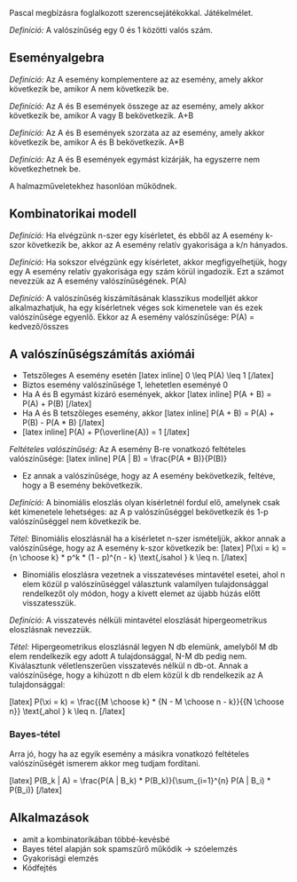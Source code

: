 Pascal megbízásra foglalkozott szerencsejátékokkal. Játékelmélet.

*Definíció:* A valószínűség egy 0 és 1 közötti valós szám.

## Eseményalgebra

*Definíció:* Az A esemény komplementere az az esemény, amely akkor következik be, amikor A nem következik be.

*Definíció:* Az A és B események összege az az esemény, amely akkor következik be, amikor A vagy B bekövetkezik. A+B

*Definíció:* Az A és B események szorzata az az esemény, amely akkor következik be, amikor A és B bekövetkezik. A*B

*Definíció:* Az A és B események egymást kizárják, ha egyszerre nem következhetnek be.

A halmazműveletekhez hasonlóan működnek.

## Kombinatorikai modell

*Definíció:* Ha elvégzünk n-szer egy kísérletet, és ebből az A esemény k-szor következik be, akkor az A esemény relatív gyakorisága a k/n hányados.

*Definíció:* Ha sokszor elvégzünk egy kísérletet, akkor megfigyelhetjük, hogy egy A esemény relatív gyakorisága egy szám körül ingadozik. Ezt a számot nevezzük az A esemény valószínűségének. P(A)

*Definíció:* A valószínűség kiszámításának klasszikus modelljét akkor alkalmazhatjuk, ha egy kísérletnek véges sok kimenetele van és ezek valószínűsége egyenlő. Ekkor az A esemény valószínűsége: P(A) = kedvező/összes

## A valószínűségszámítás axiómái

 - Tetszőleges A esemény esetén [latex inline] 0 \leq P(A) \leq 1 [/latex]
 - Biztos esemény valószínűsége 1, lehetetlen eseményé 0
 - Ha A és B egymást kizáró események, akkor [latex inline] P(A + B) = P(A) + P(B) [/latex]
 - Ha A és B tetszőleges esemény, akkor [latex inline] P(A + B) = P(A) + P(B) - P(A * B) [/latex]
 - [latex inline] P(A) + P(\overline{A}) = 1 [/latex]

*Feltételes valószínűség:* Az A esemény B-re vonatkozó feltételes valószínűsége: [latex inline] P(A | B) = \frac{P(A * B)}{P(B)}

 - Ez annak a valószínűsége, hogy az A esemény bekövetkezik, feltéve, hogy a B esemény bekövetkezik.

*Definíció:* A binomiális eloszlás olyan kísérletnél fordul elő, amelynek csak két kimenetele lehetséges: az A p valószínűséggel bekövetkezik és 1-p valószínűséggel nem következik be.

*Tétel:* Binomiális eloszlásnál ha a kísérletet n-szer ismételjük, akkor annak a valószínűsége, hogy az A esemény k-szor következik be:
[latex] P(\xi = k) = {n \choose k} * p^k * (1 - p)^{n - k}  \text{,ísahol } k \leq n. [/latex]

 - Binomiális eloszlásra vezetnek a visszatevéses mintavétel esetei, ahol n elem közül p valószínűséggel választunk valamilyen tulajdonsággal rendelkezőt oly módon, hogy a kivett elemet az újabb húzás előtt visszatesszük.

*Definíció:* A visszatevés nélküli mintavétel eloszlását hipergeometrikus eloszlásnak nevezzük.

*Tétel:* Hipergeometrikus eloszlásnál legyen N db elemünk, amelyből M db elem rendelkezik egy adott A tulajdonsággal, N-M db pedig nem. Kiválasztunk véletlenszerűen visszatevés nélkül n db-ot. Annak a valószínűsége, hogy a kihúzott n db elem közül k db rendelkezik az A tulajdonsággal:

[latex] P(\xi = k) = \frac{{M \choose k} * {N - M \choose n - k}}{{N \choose n}}  \text{,ahol } k \leq n. [/latex]

### Bayes-tétel

Arra jó, hogy ha az egyik esemény a másikra vonatkozó feltételes valószínűségét ismerem akkor meg tudjam fordítani.

[latex] P(B_k | A) = \frac{P(A | B_k) * P(B_k)}{\sum_{i=1}^{n} P(A | B_i) * P(B_i)} [/latex]

## Alkalmazások

 - amit a kombinatorikában többé-kevésbé
 - Bayes tétel alapján sok spamszűrő működik → szóelemzés
 - Gyakorisági elemzés
 - Kódfejtés
